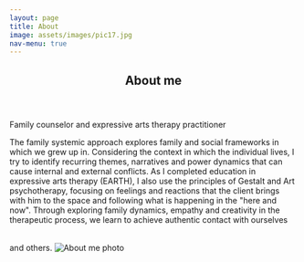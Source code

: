```yaml
---
layout: page
title: About
image: assets/images/pic17.jpg
nav-menu: true
---
```


<!-- Main -->
<div id="main" class="alt">

<!-- One -->
<section id="one">
	<div class="inner">
		<header class="major">
			<h1>About me</h1>
		</header>

<!-- Content -->
<p>Family counselor and expressive arts therapy practitioner 

</p>The family systemic approach explores family and social frameworks in which we grew up in. Considering the context in which the individual lives, I try to identify recurring themes, narratives and power dynamics that can cause internal and external conflicts.
As I completed education in expressive arts therapy (EARTH), I also use the principles of Gestalt and Art psychotherapy, focusing on feelings and reactions that the client brings with him to the space and following what is happening in the "here and now". Through exploring family dynamics, empathy and creativity in the therapeutic process, we learn to achieve authentic contact with ourselves and others.

<!-- Image -->
<img src="/assets/images/nelapic.jpg" alt="About me photo" style="max-width: 100%; height: auto; margin-top: 2rem;" />
